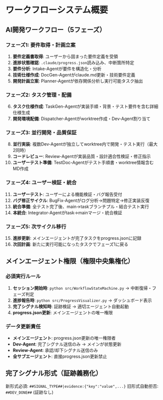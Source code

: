 # ワークフローシステム概要

## AI開発ワークフロー（5フェーズ）

### フェーズ1: 要件取得・計画立案
1. **要件定義書取得**: ユーザーから固まった要件定義を受領
2. **進捗状態確認**: `.claude/progress.json`読み込み、中断箇所特定
3. **要件分析**: Intake-Agentが要件を構造化・分析
4. **技術仕様作成**: DocGen-Agentがclaude.md更新・技術要件定義
5. **開発計画立案**: Planner-Agentが依存関係分析し実行可能タスク抽出

### フェーズ2: タスク管理・配備
6. **タスク仕様作成**: TaskGen-Agentが実装手順・背景・テスト要件を含む詳細仕様生成
7. **開発環境配備**: Dispatcher-Agentがworktree作成・Dev-Agent割り当て

### フェーズ3: 並行開発・品質保証
8. **並行実装**: 複数Dev-Agentが独立してworktree内で開発・テスト実行（最大2同時）
9. **コードレビュー**: Review-Agentが実装品質・設計適合性検証・修正指示
10. **ユーザーテスト準備**: TestDoc-Agentがテスト手順書・worktree情報含むMD作成

### フェーズ4: ユーザー検証・統合
11. **ユーザーテスト**: ユーザーによる機能検証・バグ報告受付
12. **バグ修正サイクル**: BugFix-Agentがログ分析→問題特定→修正実装反復
13. **統合準備**: 全テスト完了後、main→taskブランチプル・結合テスト実行
14. **本統合**: Integrator-Agentがtask→mainマージ・統合検証

### フェーズ5: 次サイクル移行
15. **進捗更新**: メインエージェントが完了タスクをprogress.jsonに記録
16. **次回計画**: 新たに実行可能になったタスクでフェーズ1に戻る

## メインエージェント権限（権限中央集権化）

### 必須実行ルール
1. **セッション開始時**: `python src/WorkflowStateMachine.py` → 中断復帰・フェーズ判定
2. **進捗報告時**: `python src/ProgressVisualizer.py` → ダッシュボード表示
3. **完了シグナル検知時**: 証跡検証 → 適切エージェント自動起動
4. **progress.json更新**: メインエージェントの唯一権限

### データ更新責任
- **メインエージェント**: progress.json更新の唯一権限者
- **Dev-Agent**: 完了シグナル送信のみ → メインが状態更新
- **Review-Agent**: 承認/却下シグナル送信のみ
- **全サブエージェント**: 直接progress.json更新禁止

## 完了シグナル形式（証跡義務化）
新形式必須: `##SIGNAL_TYPE##|evidence:{"key":"value",...}`
旧形式自動拒否: `##DEV_DONE##` (証跡なし)